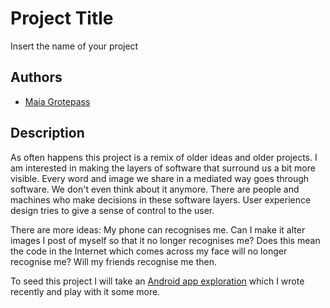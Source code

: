 # Project Title
Insert the name of your project

## Authors
- [Maia Grotepass](https://github.com/maiatoday)

## Description
As often happens this project is a remix of older ideas and older projects. I am interested in making the layers of software that surround us a bit more visible. Every word and image we share in a mediated way goes through software. We don't even think about it anymore. There are people and machines who make decisions in these software layers. User experience design tries to give a sense of control to the user.

There are more ideas: My phone can recognises me. Can I make it alter images I post of myself so that it no longer recognises me? Does this mean the code in the Internet which comes across my face will no longer recognise me? Will my friends recognise me then.

To seed this project I will take an [Android app exploration](https://github.com/maiatoday/autoSelfie) which I wrote recently and play with it some more. 

